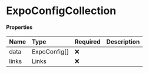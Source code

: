 # ExpoConfigCollection

**Properties**

| Name  | Type         | Required | Description |
| :---- | :----------- | :------- | :---------- |
| data  | ExpoConfig[] | ❌       |             |
| links | Links        | ❌       |             |
